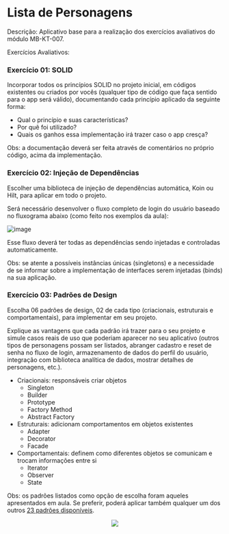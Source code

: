 # Lista de Personagens

Descrição: Aplicativo base para a realização dos exercícios avaliativos do módulo MB-KT-007.

Exercícios Avaliativos:

### Exercício 01: SOLID 

Incorporar todos os princípios SOLID no projeto inicial, em códigos existentes ou criados por vocês 
(qualquer tipo de código que faça sentido para o app será válido), 
documentando cada princípio aplicado da seguinte forma:

- Qual o princípio e suas características?
- Por quê foi utilizado?
- Quais os ganhos essa implementação irá trazer caso o app cresça?

Obs: a documentação deverá ser feita através de comentários no próprio código, acima da implementação.

### Exercício 02: Injeção de Dependências 

Escolher uma biblioteca de injeção de dependências automática, Koin ou Hilt, para aplicar em todo o projeto.

Será necessário desenvolver o fluxo completo de login do usuário baseado no fluxograma abaixo (como feito nos exemplos da aula):

![image](https://user-images.githubusercontent.com/44252209/232302589-6a83c53e-2fb7-402b-a4f2-dc6d17aa4025.png)

Esse fluxo deverá ter todas as dependências sendo injetadas e controladas automaticamente.

Obs: se atente a possíveis instâncias únicas (singletons) e a necessidade de se informar sobre a implementação de interfaces serem injetadas (binds) na sua aplicação.

### Exercício 03: Padrões de Design 

Escolha 06 padrões de design, 02 de cada tipo (criacionais, estruturais e comportamentais), para implementar em seu projeto.

Explique as vantagens que cada padrão irá trazer para o seu projeto e simule casos reais de uso que poderiam aparecer no seu aplicativo (outros tipos de personagens possam ser listados, abranger cadastro e reset de senha no fluxo de login, armazenamento de dados do perfil do usuário, integração com biblioteca analítica de dados, mostrar detalhes de personagens, etc.).

- Criacionais: responsáveis criar objetos
  - Singleton
  - Builder
  - Prototype
  - Factory Method
  - Abstract Factory
- Estruturais: adicionam comportamentos em objetos existentes
  - Adapter
  - Decorator
  - Facade
- Comportamentais: definem como diferentes objetos se comunicam e trocam informações entre si
  - Iterator
  - Observer
  - State
  
Obs: os padrões listados como opção de escolha foram aqueles apresentados em aula. Se preferir, poderá aplicar também qualquer um dos outros [23 padrões disponíveis](https://miro.medium.com/v2/resize:fit:1356/1*X-oALeV_4OjExuhsHIv2Xw.png).

<p align="center">
  <img src="https://miro.medium.com/v2/resize:fit:1356/1*X-oALeV_4OjExuhsHIv2Xw.png" />
</p>
